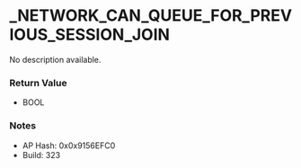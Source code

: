 # _NETWORK_CAN_QUEUE_FOR_PREVIOUS_SESSION_JOIN

No description available.

### Return Value
* BOOL

### Notes
* AP Hash: 0x0x9156EFC0
* Build: 323

